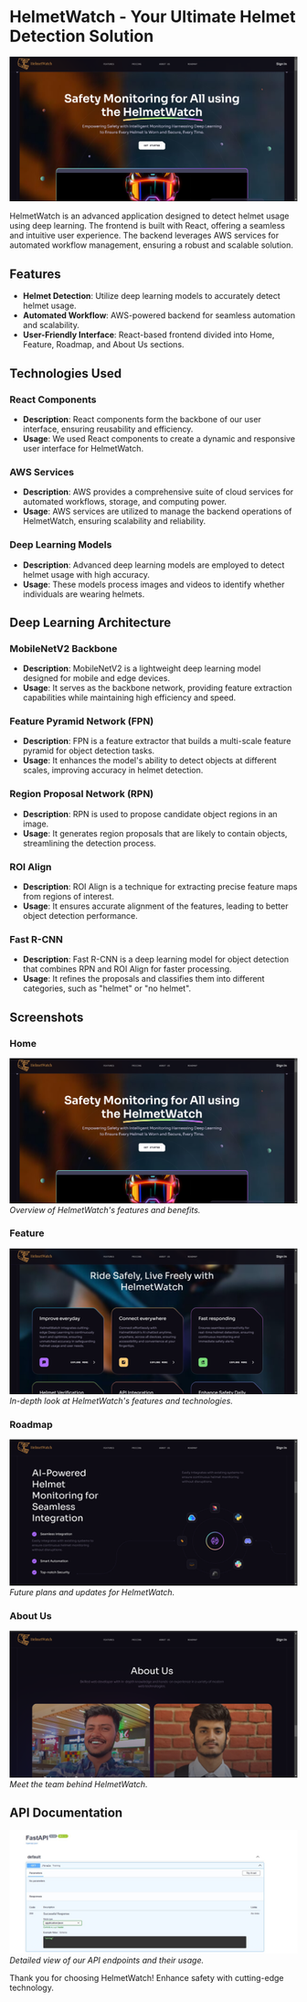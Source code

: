 # HelmetWatch - Your Ultimate Helmet Detection Solution

![HelmetWatch](https://github.com/priyanshu-samal/Helmetwatch/blob/main/assetsMine/1.png)

HelmetWatch is an advanced application designed to detect helmet usage using deep learning. The frontend is built with React, offering a seamless and intuitive user experience. The backend leverages AWS services for automated workflow management, ensuring a robust and scalable solution.

## Features

- **Helmet Detection**: Utilize deep learning models to accurately detect helmet usage.
- **Automated Workflow**: AWS-powered backend for seamless automation and scalability.
- **User-Friendly Interface**: React-based frontend divided into Home, Feature, Roadmap, and About Us sections.

## Technologies Used

### React Components
- **Description**: React components form the backbone of our user interface, ensuring reusability and efficiency.
- **Usage**: We used React components to create a dynamic and responsive user interface for HelmetWatch.

### AWS Services
- **Description**: AWS provides a comprehensive suite of cloud services for automated workflows, storage, and computing power.
- **Usage**: AWS services are utilized to manage the backend operations of HelmetWatch, ensuring scalability and reliability.

### Deep Learning Models
- **Description**: Advanced deep learning models are employed to detect helmet usage with high accuracy.
- **Usage**: These models process images and videos to identify whether individuals are wearing helmets.

## Deep Learning Architecture

### MobileNetV2 Backbone
- **Description**: MobileNetV2 is a lightweight deep learning model designed for mobile and edge devices.
- **Usage**: It serves as the backbone network, providing feature extraction capabilities while maintaining high efficiency and speed.

### Feature Pyramid Network (FPN)
- **Description**: FPN is a feature extractor that builds a multi-scale feature pyramid for object detection tasks.
- **Usage**: It enhances the model's ability to detect objects at different scales, improving accuracy in helmet detection.

### Region Proposal Network (RPN)
- **Description**: RPN is used to propose candidate object regions in an image.
- **Usage**: It generates region proposals that are likely to contain objects, streamlining the detection process.

### ROI Align
- **Description**: ROI Align is a technique for extracting precise feature maps from regions of interest.
- **Usage**: It ensures accurate alignment of the features, leading to better object detection performance.

### Fast R-CNN
- **Description**: Fast R-CNN is a deep learning model for object detection that combines RPN and ROI Align for faster processing.
- **Usage**: It refines the proposals and classifies them into different categories, such as "helmet" or "no helmet".

## Screenshots

### Home
![Home Screenshot](https://github.com/priyanshu-samal/Helmetwatch/blob/main/assetsMine/1.png)
*Overview of HelmetWatch's features and benefits.*

### Feature
![Feature Screenshot](https://github.com/priyanshu-samal/Helmetwatch/blob/main/assetsMine/2.png)
*In-depth look at HelmetWatch's features and technologies.*

### Roadmap
![Roadmap Screenshot](https://github.com/priyanshu-samal/Helmetwatch/blob/main/assetsMine/3.png)
*Future plans and updates for HelmetWatch.*

### About Us
![About Us Screenshot](https://github.com/priyanshu-samal/Helmetwatch/blob/main/assetsMine/6.png)
*Meet the team behind HelmetWatch.*

## API Documentation

![API Documentation](https://github.com/priyanshu-samal/Helmetwatch/blob/main/assetsMine/fastApi.jpg)
*Detailed view of our API endpoints and their usage.*

Thank you for choosing HelmetWatch! Enhance safety with cutting-edge technology.
   
